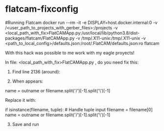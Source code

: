 # flatcam-fixconfig

#Running Flatcam
 docker run --rm -it -e DISPLAY=host.docker.internal:0 -v /<user_path_to_projects_with_gerber_files>:/projects -v <local_path_with_fix>FlatCAMApp.py:/usr/local/lib/python3.8/dist-packages/flatcam/FlatCAMApp.py -v /tmp/.X11-unix:/tmp/.X11-unix -v <path_to_local_config>/defaults.json:/root/.FlatCAM/defaults.json:ro flatcam

 With this hack was possible to me work with my eagle proyects!

In file: <local_path_with_fix>FlatCAMApp.py , do you need fix this:

 1. Find line 2136 (around):

 2. When appears:

name = outname or filename.split('/')[-1].split('\\')[-1]

Replace it with:

if isinstance(filename, tuple):  # Handle tuple input
    filename = filename[0]
name = outname or filename.split('/')[-1].split('\\')[-1]

3. Save and run
